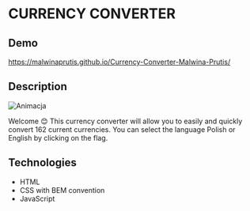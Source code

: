 # CURRENCY CONVERTER

## Demo
https://malwinaprutis.github.io/Currency-Converter-Malwina-Prutis/

## Description
![Animacja](./images/CurrencyConverterAnimationAnimation.gif)

Welcome 😊 This currency converter will allow you to easily and quickly convert 162 current currencies. You can select the language Polish or English by clicking on the flag.

## Technologies

- HTML
- CSS with BEM convention
- JavaScript
